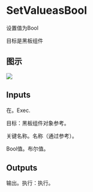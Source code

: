 # SetValueasBool

设置值为Bool

目标是黑板组件

## 图示

![]($-20221218-17460241.png)

## Inputs

在。Exec.

目标：黑板组件对象参考。

关键名称。名称（通过参考）。

Bool值。布尔值。 

## Outputs

输出。执行：执行。
